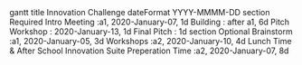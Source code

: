 <div class="mermaid">
    gantt
    title Innovation Challenge
    dateFormat  YYYY-MMMM-DD
    section Required
    Intro Meeting           :a1, 2020-January-07, 1d
    Building    : after a1, 6d
    Pitch Workshop   : 2020-January-13, 1d
    Final Pitch    : 1d
    section Optional
    Brainstorm     :a1, 2020-January-05, 3d
    Workshops     :a2, 2020-January-10, 4d
    Lunch Time & After School Innovation Suite Preperation Time     :a2, 2020-January-07, 8d
</div>
